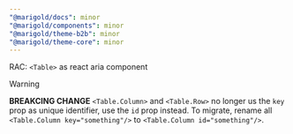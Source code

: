 ```yaml
---
"@marigold/docs": minor
"@marigold/components": minor
"@marigold/theme-b2b": minor
"@marigold/theme-core": minor
---
```


RAC: `<Table>` as react aria component

> [!WARNING]
> **BREAKCING CHANGE** `<Table.Column>` and `<Table.Row>` no longer us the `key` prop as unique identifier, use the `id` prop instead. To migrate, rename all `<Table.Column key="something"/>` to `<Table.Column id="something"/>`.
